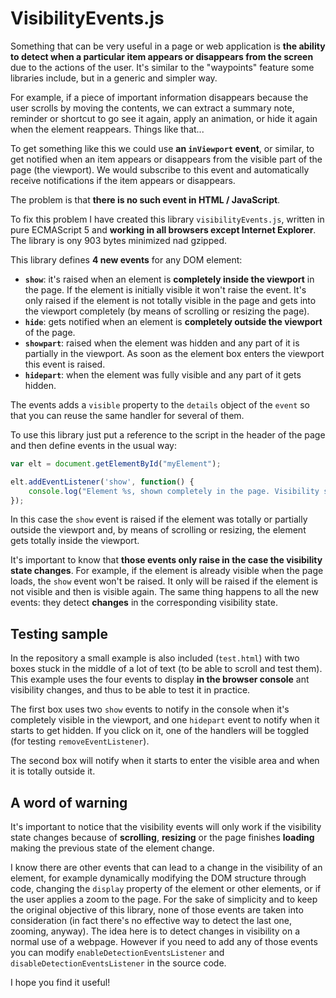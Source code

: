 # VisibilityEvents.js

Something that can be very useful in a page or web application is **the ability to detect when a particular item appears or disappears from the screen** due to the actions of the user. It's similar to the "waypoints" feature some libraries include, but in a generic and simpler way.

For example, if a piece of important information disappears because the user scrolls by moving the contents, we can extract a summary note, reminder or shortcut to go see it again, apply an animation, or hide it again when the element reappears. Things like that...

To get something like this we could use **an `inViewport` event**, or similar, to get notified when an item appears or disappears from the visible part of the page (the viewport). We would subscribe to this event and automatically receive notifications if the item appears or disappears.

The problem is that **there is no such event in HTML / JavaScript**.

To fix this problem I have created this library `visibilityEvents.js`, written in pure ECMAScript 5 and **working in all browsers except Internet Explorer**. The library is ony 903 bytes minimized nad gzipped.

This library defines **4 new events** for any DOM element:

- **`show`**: it's raised when an element is **completely inside the viewport** in the page. If the element is initially visible it won't raise the event. It's only raised if the element is not totally visible in the page and gets into the viewport completely (by means of scrolling or resizing the page).
- **`hide`**: gets notified when an element is **completely outside the viewport** of the page.
- **`showpart`**: raised when the element was hidden and any part of it is partially in the viewport. As soon as the element box enters the viewport this event is raised.
- **`hidepart`**: when the element was fully visible and any part of it gets hidden.

The events adds a `visible` property to the `details` object of the `event` so that you can reuse the same handler for several of them.

To use this library just put a reference to the script in the header of the page and then define events in the usual way:

```javascript
var elt = document.getElementById("myElement");

elt.addEventListener('show', function() {
    console.log("Element %s, shown completely in the page. Visibility state: %s", ev.target.id, ev.detail.visible);
});
```

In this case the `show` event is raised if the element was totally or partially outside the viewport and, by means of scrolling or resizing, the element gets totally inside the viewport.

It's important to know that **those events only raise in the case the visibility state changes**. For example, if the element is already visible when the page loads, the `show` event won't be raised. It only will be raised if the element is not visible and then is visible again. The same thing happens to all the new events: they detect **changes** in the corresponding visibility state.

## Testing sample

In the repository a small example is also included (`test.html`) with two boxes stuck in the middle of a lot of text (to be able to scroll and test them). This example uses the four events to display **in the browser console** ant visibility changes, and thus to be able to test it in practice.

The first box uses two `show` events to notify in the console when it's completely visible in the viewport, and one `hidepart` event to notify when it starts to get hidden. If you click on it, one of the handlers will be toggled (for testing `removeEventListener`).

The second box will notify when it starts to enter the visible area and when it is totally outside it.

## A word of warning

It's important to notice that the visibility events will only work if the visibility state changes because of **scrolling**, **resizing** or the page finishes **loading** making the previous state of the element change.

I know there are other events that can lead to a change in the visibility of an element, for example dynamically modifying the DOM structure through code, changing the `display` property of the element or other elements, or if the user applies a zoom to the page. For the sake of simplicity and to keep the original objective of this library, none of those events are taken into consideration (in fact there's no effective way to detect the last one, zooming, anyway). The idea here is to detect changes in visibility on a normal use of a webpage. However if you need to add any of those events you can modify `enableDetectionEventsListener` and `disableDetectionEventsListener` in the source code.

I hope you find it useful!
